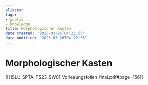 ```yaml
---
aliases: 
tags: 
- public
- knowledge
title: Morphologischer Kasten
date created: "2023-03-26T04:21:55"
date modified: "2023-03-26T04:22:35"
---
```


# Morphologischer Kasten

[[HSLU_SPTA_FS23_SW01_Vorlesungsfolien_final.pdf#page=156]]
